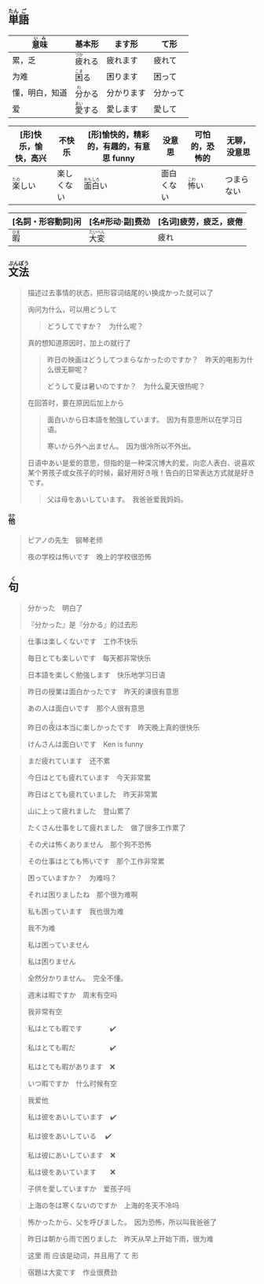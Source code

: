 ## <ruby>単<rt>たん</rt>語<rt>ご</rt></ruby>

| <ruby>意<rt>い</rt>味<rt>み</rt></ruby> | 基本形                           | ます形     | て形     |
| --------------------------------------- | -------------------------------- | ---------- | -------- |
| 累，乏                                  | <ruby>疲<rt>つか</rt>れる</ruby> | 疲れます   | 疲れて   |
| 为难                                    | <ruby>困<rt>こま</rt>る</ruby>   | 困ります   | 困って   |
| 懂，明白，知道                          | <ruby>分<rt>わ</rt>かる</ruby>   | 分かります | 分かって |
| 爱                                      | <ruby>愛<rt>あい</rt>する</ruby> | 愛します   | 愛して   |

| [形]快乐，愉快，高兴             | 不快乐     | [形]愉快的，精彩的，有趣的，有意思 funny      | 没意思     | 可怕的，恐怖的                 | 无聊，没意思 |
| -------------------------------- | ---------- | --------------------------------------------- | ---------- | ------------------------------ | ------------ |
| <ruby>楽<rt>たの</rt>しい</ruby> | 楽しくない | <ruby>面<rt>おも</rt>白<rt>しろ</rt>い</ruby> | 面白くない | <ruby>怖<rt>こわ</rt>い</ruby> | つまらない   |

| [名詞・形容動詞]闲                | [名#形动·副]费劲                            | [名词]疲劳，疲乏，疲倦 |
| ------------------------- | ------------------------------------- | ------------ |
| <ruby>暇<rt>ひま</rt></ruby> | <ruby>大<rt>たい</rt>変<rt>へん</rt></ruby> | 疲れ           |

## <ruby>文<rt>ぶん</rt>法<rt>ぽう</rt></ruby>

> 描述过去事情的状态，把形容词结尾的い换成かった就可以了
> 
> 询问为什么，可以用どうして
> 
> > どうしてですか？　为什么呢？
> 
> 真的想知道原因时，加上の就行了
> 
> > 昨日の映画はどうしてつまらなかったのですか？　昨天的电影为什么很无聊呢？
> > 
> > どうして夏は暑いのですか？　为什么夏天很热呢？
> 
> 在回答时，要在原因后加上から
> 
> > 面白いから日本語を勉強しています。　因为有意思所以在学习日语。
> > 
> > 寒いから外へ出ません。　因为很冷所以不外出。
> 
> 日语中あい是爱的意思，但指的是一种深沉博大的爱。向恋人表白、说喜欢某个男孩子或女孩子的时候，最好用好き哦！告白的日常表达方式就是好きです。
> 
> > 父は母をあいしています。　我爸爸爱我妈妈。

#### <ruby>他<rt>ほか</rt></ruby>

> ピアノの先生　钢琴老师
> 
> 夜の学校は怖いです　晚上的学校很恐怖

## <ruby>句<rt>く</rt></ruby>

> 分かった　明白了
>
> 『分かった』是『分かる』的过去形

> 仕事は楽しくないです　工作不快乐
>
> 毎日とても楽しいです　每天都非常快乐
>
> 日本語を楽しく勉強します　快乐地学习日语
>

> 昨日の授業は面白かったです　昨天的课很有意思
>
> あの人は面白いです　那个人很有意思
>
> 昨日の<ruby>夜<rt>よ</rt></ruby>は本当に楽しかったです　昨天晚上真的很快乐
>
> けんさんは面白いです　Ken is funny
>

> まだ疲れています　还不累
> 
> 今日はとても疲れています　今天非常累
> 
> 昨日はとても疲れていました　昨天非常累
> 
> 山に上って疲れました　登山累了
> 
> たくさん仕事をして疲れました　做了很多工作累了
> 

> その犬は怖くありません　那个狗不恐怖
> 
> その仕事はとても怖いです　那个工作非常累
> 

> 困っていますか？　为难吗？
>
> それは困りましたね　那个很为难啊
>
> 私も困っています　我也很为难
>
> 我不为难
>
> 私は困っていません
>
> 私は困りません

> 全然分かりません。　完全不懂。
>

> 週末は暇ですか　周末有空吗
>
> 我非常有空
>
> 私はとても暇です　　　　✔️
>
> 私はとても暇だ　　　　　✔️
>
> 私はとても暇があります　❌
>
> いつ暇ですか　什么时候有空
>

> 我爱他
>
> 私は彼をあいしています　✔️
>
> 私は彼をあいしている	　✔️
>
> 私は彼にあいしています　❌
>
> 私は彼をあいています　　❌
>
> 子供を愛していますか　爱孩子吗
>

> 上海の冬は寒くないのですか　上海的冬天不冷吗
> 

> 怖かったから、父を呼びました。　因为恐怖，所以叫我爸爸了
> 

> 昨日は朝から雨で困りました　昨天从早上开始下雨，很为难
> 
> 这里 雨 应该是动词，并且用了 て 形

> 宿題は大変です　作业很费劲
